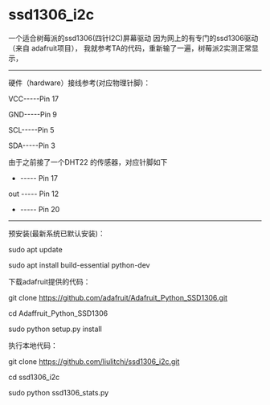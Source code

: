 # ssd1306_i2c
一个适合树莓派的ssd1306(四针I2C)屏幕驱动
因为网上的有专门的ssd1306驱动（来自 adafruit项目），
我就参考TA的代码，重新输了一遍，树莓派2实测正常显示，

-------------------

硬件（hardware）接线参考(对应物理针脚)：

VCC-----Pin 17

GND-----Pin 9

SCL-----Pin 5

SDA-----Pin 3

由于之前接了一个DHT22 的传感器，对应针脚如下

+   ----- Pin 17

out ----- Pin 12

-   ----- Pin 20
--------------------


预安装(最新系统已默认安装)：

sudo apt update

sudo apt install build-essential python-dev


下载adafruit提供的代码：

git clone https://github.com/adafruit/Adafruit_Python_SSD1306.git

cd Adaffruit_Python_SSD1306

sudo python setup.py install


执行本地代码：

git clone https://github.com/liulitchi/ssd1306_i2c.git 

cd ssd1306_i2c

sudo python ssd1306_stats.py

